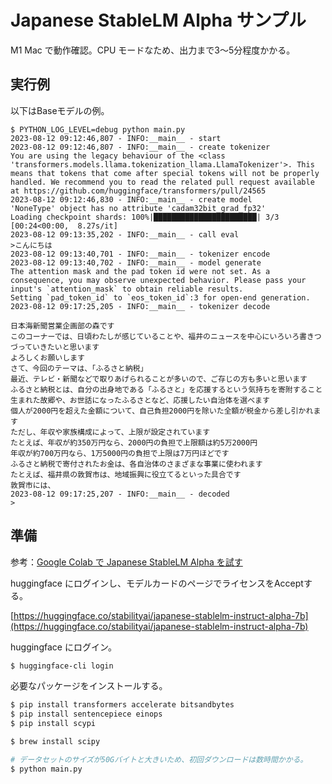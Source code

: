 # Japanese StableLM Alpha サンプル

M1 Mac で動作確認。CPU モードなため、出力まで3〜5分程度かかる。

## 実行例

以下はBaseモデルの例。

```
$ PYTHON_LOG_LEVEL=debug python main.py
2023-08-12 09:12:46,807 - INFO:__main__ - start
2023-08-12 09:12:46,807 - INFO:__main__ - create tokenizer
You are using the legacy behaviour of the <class 'transformers.models.llama.tokenization_llama.LlamaTokenizer'>. This means that tokens that come after special tokens will not be properly handled. We recommend you to read the related pull request available at https://github.com/huggingface/transformers/pull/24565
2023-08-12 09:12:46,830 - INFO:__main__ - create model
'NoneType' object has no attribute 'cadam32bit_grad_fp32'
Loading checkpoint shards: 100%|███████████████████████| 3/3 [00:24<00:00,  8.27s/it]
2023-08-12 09:13:35,202 - INFO:__main__ - call eval
>こんにちは
2023-08-12 09:13:40,701 - INFO:__main__ - tokenizer encode
2023-08-12 09:13:40,702 - INFO:__main__ - model generate
The attention mask and the pad token id were not set. As a consequence, you may observe unexpected behavior. Please pass your input's `attention_mask` to obtain reliable results.
Setting `pad_token_id` to `eos_token_id`:3 for open-end generation.
2023-08-12 09:17:25,205 - INFO:__main__ - tokenizer decode

日本海新聞営業企画部の森です
このコーナーでは、日頃わたしが感じていることや、福井のニュースを中心にいろいろ書きつづっていきたいと思います
よろしくお願いします
さて、今回のテーマは、「ふるさと納税」
最近、テレビ・新聞などで取りあげられることが多いので、ご存じの方も多いと思います
ふるさと納税とは、自分の出身地である「ふるさと」を応援するという気持ちを寄附すること
生まれた故郷や、お世話になったふるさとなど、応援したい自治体を選べます
個人が2000円を超えた金額について、自己負担2000円を除いた全額が税金から差し引かれます
ただし、年収や家族構成によって、上限が設定されています
たとえば、年収が約350万円なら、2000円の負担で上限額は約5万2000円
年収が約700万円なら、1万5000円の負担で上限は7万円ほどです
ふるさと納税で寄付されたお金は、各自治体のさまざまな事業に使われます
たとえば、福井県の敦賀市は、地域振興に役立てるといった具合です
敦賀市には、
2023-08-12 09:17:25,207 - INFO:__main__ - decoded
>
```

## 準備

参考：[Google Colab で Japanese StableLM Alpha を試す](https://note.com/npaka/n/nfacbeb1ae709)

huggingface にログインし、モデルカードのページでライセンスをAcceptする。

[https://huggingface.co/stabilityai/japanese-stablelm-instruct-alpha-7b](https://huggingface.co/stabilityai/japanese-stablelm-instruct-alpha-7b)

huggingface にログイン。

```sh
$ huggingface-cli login
```

必要なパッケージをインストールする。

```sh
$ pip install transformers accelerate bitsandbytes
$ pip install sentencepiece einops
$ pip install scypi
```

```sh
$ brew install scipy
```

```sh
# データセットのサイズが50Gバイトと大きいため、初回ダウンロードは数時間かかる。
$ python main.py
```
